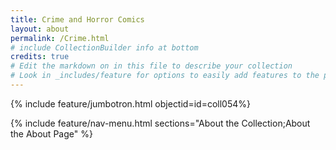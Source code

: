 ```yaml
---
title: Crime and Horror Comics
layout: about
permalink: /Crime.html
# include CollectionBuilder info at bottom
credits: true
# Edit the markdown on in this file to describe your collection
# Look in _includes/feature for options to easily add features to the page
---
```


{% include feature/jumbotron.html objectid=id=coll054%}

{% include feature/nav-menu.html sections="About the Collection;About the About Page" %}

